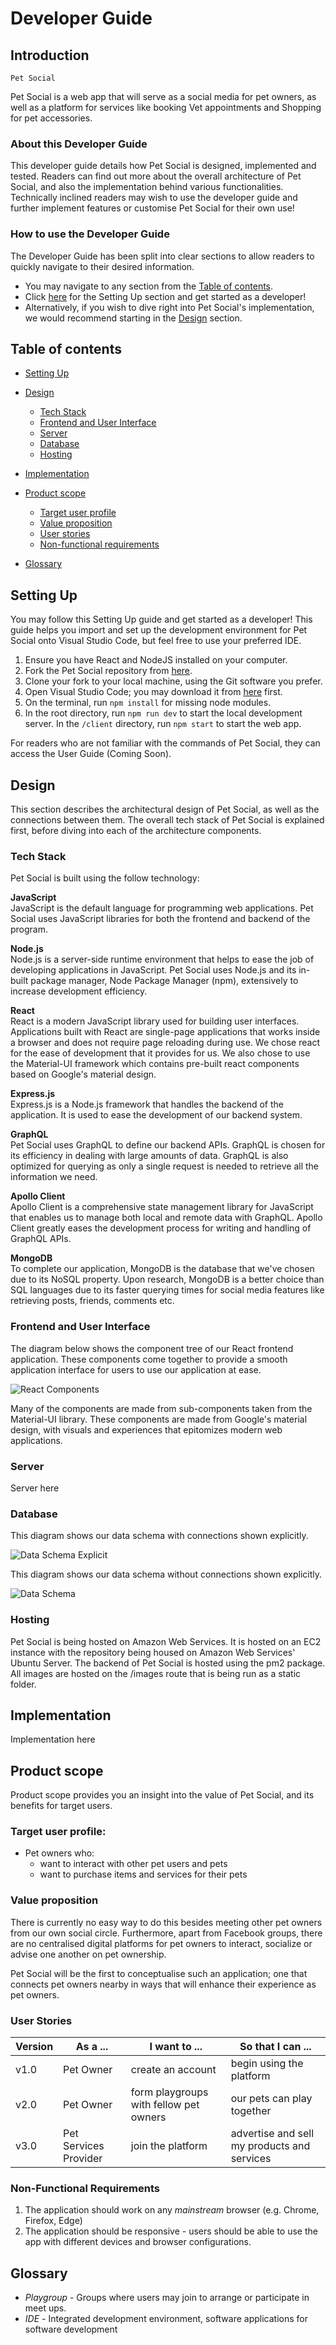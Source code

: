 # Developer Guide

## Introduction

```
Pet Social
```

Pet Social is a web app that will serve as a social media for pet owners, as well as a platform for services like booking Vet appointments and Shopping for pet accessories.

### About this Developer Guide

This developer guide details how Pet Social is designed, implemented and tested.
Readers can find out more about the overall architecture of Pet Social, and also the implementation
behind various functionalities. Technically inclined readers may wish to use the developer guide and
further implement features or customise Pet Social for their own use!

### How to use the Developer Guide

The Developer Guide has been split into clear sections to allow readers to quickly navigate to their desired
information.

- You may navigate to any section from the [Table of contents](#table-of-contents).
- Click [here](#setting-up) for the Setting Up section and get started as a developer!
- Alternatively, if you wish to dive right into Pet Social's implementation,
  we would recommend starting in the [Design](#design) section.

<div style="page-break-after: always;"></div>

## Table of contents

- [Setting Up](#setting-up)
- [Design](#design)
  - [Tech Stack](#tech-stack)
  - [Frontend and User Interface](#frontend-and-user-interface)
  - [Server](#server)
  - [Database](#database)
  - [Hosting](#hosting)
- [Implementation](#implementation)

- [Product scope](#product-scope)
  - [Target user profile](#target-user-profile)
  - [Value proposition](#value-proposition)
  - [User stories](#user-stories)
  - [Non-functional requirements](#non-functional-requirements)
- [Glossary](#glossary)

<div style="page-break-after: always;"></div>

## Setting Up

You may follow this Setting Up guide and get started as a developer! This guide helps you import and set up the development environment for Pet Social onto Visual Studio Code,
but feel free to use your preferred IDE.

1. Ensure you have React and NodeJS installed on your computer.
1. Fork the Pet Social repository from [here](https://github.com/bryanwhl/pet-social).
1. Clone your fork to your local machine, using the Git software you prefer.
1. Open Visual Studio Code; you may download it from [here](https://code.visualstudio.com/) first.
1. On the terminal, run `npm install` for missing node modules.
1. In the root directory, run `npm run dev` to start the local development server. In the `/client` directory, run `npm start` to start the web app.

For readers who are not familiar with the commands of Pet Social, they can access the User Guide (Coming Soon).

<div style="page-break-after: always;"></div>

## Design

This section describes the architectural design of Pet Social, as well as the connections between them.
The overall tech stack of Pet Social is explained first, before diving into each of the architecture components.

### Tech Stack

Pet Social is built using the follow technology:

**JavaScript** <br />
JavaScript is the default language for programming web applications. Pet Social uses JavaScript libraries for both the frontend and backend of the program.

**Node.js**<br />
Node.js is a server-side runtime environment that helps to ease the job of developing applications in JavaScript. Pet Social uses Node.js and its in-built package manager, Node Package Manager (npm), extensively to increase development efficiency.

**React**<br />
React is a modern JavaScript library used for building user interfaces. Applications built with React are single-page applications that works inside a browser and does not require page reloading during use. We chose react for the ease of development that it provides for us. We also chose to use the Material-UI framework which contains pre-built react components based on Google's material design.

**Express.js**<br />
Express.js is a Node.js framework that handles the backend of the application. It is used to ease the development of our backend system.

**GraphQL**<br />
Pet Social uses GraphQL to define our backend APIs. GraphQL is chosen for its efficiency in dealing with large amounts of data. GraphQL is also optimized for querying as only a single request is needed to retrieve all the information we need.

**Apollo Client**<br />
Apollo Client is a comprehensive state management library for JavaScript that enables us to manage both local and remote data with GraphQL. Apollo Client greatly eases the development process for writing and handling of GraphQL APIs.

**MongoDB**<br />
To complete our application, MongoDB is the database that we've chosen due to its NoSQL property. Upon research, MongoDB is a better choice than SQL languages due to its faster querying times for social media features like retrieving posts, friends, comments etc.

### Frontend and User Interface

The diagram below shows the component tree of our React frontend application. These components come together to provide a smooth application interface for users to use our application at ease.

![React Components](uml/ReactComponents.png)

Many of the components are made from sub-components taken from the Material-UI library. These components are made from Google's material design, with visuals and experiences that epitomizes modern web applications.

### Server

Server here

### Database

This diagram shows our data schema with connections shown explicitly.

![Data Schema Explicit](uml/DataSchemaExplicitConnections.png)

This diagram shows our data schema without connections shown explicitly.

![Data Schema](uml/DataSchema.png)

### Hosting

Pet Social is being hosted on Amazon Web Services. It is hosted on an EC2 instance with the repository being housed on Amazon Web Services' Ubuntu Server. The backend of Pet Social is hosted using the pm2 package. All images are hosted on the /images route that is being run as a static folder.

## Implementation

Implementation here

## Product scope

Product scope provides you an insight into the value of Pet Social, and its benefits for target users.

### Target user profile:

- Pet owners who:
  - want to interact with other pet users and pets
  - want to purchase items and services for their pets

### Value proposition

There is currently no easy way to do this besides meeting other pet owners from our own social circle. Furthermore, apart from Facebook groups, there are no centralised digital platforms for pet owners to interact, socialize or advise one another on pet ownership.

Pet Social will be the first to conceptualise such an application; one that connects pet owners nearby in ways that will enhance their experience as pet owners.

### User Stories

| Version | As a ...              | I want to ...                          | So that I can ...                           |
| ------- | --------------------- | -------------------------------------- | ------------------------------------------- |
| v1.0    | Pet Owner             | create an account                      | begin using the platform                    |
| v2.0    | Pet Owner             | form playgroups with fellow pet owners | our pets can play together                  |
| v3.0    | Pet Services Provider | join the platform                      | advertise and sell my products and services |

### Non-Functional Requirements

1. The application should work on any _mainstream_ browser (e.g. Chrome, Firefox, Edge)
1. The application should be responsive - users should be able to use the app with different devices and browser configurations.

<div style="page-break-after: always;"></div>

## Glossary

- _Playgroup_ - Groups where users may join to arrange or participate in meet ups.
- _IDE_ - Integrated development environment, software applications for software development
